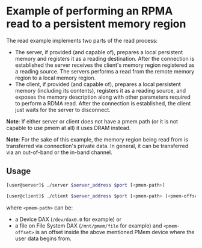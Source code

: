 Example of performing an RPMA read to a persistent memory region
===

The read example implements two parts of the read process:
- The server, if provided (and capable of), prepares a local persistent memory
and registers it as a reading destination. After the connection is established
the server receives the client's memory region registered as a reading source.
The servers performs a read from the remote memory region to a local memory
region.
- The client, if provided (and capable of), prepares a local persistent memory
(including its contents), registers it as a reading source, and exposes
the memory description along with other parameters required to perform
a RDMA read. After the connection is established, the client just waits for
the server to disconnect.

**Note**: If either server or client does not have a pmem path (or it is not
capable to use pmem at all) it uses DRAM instead.

**Note**: For the sake of this example, the memory region being read from is
transferred via connection's private data. In general, it can be transferred via
an out-of-band or the in-band channel.

## Usage

```bash
[user@server]$ ./server $server_address $port [<pmem-path>]
```

```bash
[user@client]$ ./client $server_address $port [<pmem-path> [<pmem-offset>]]
```

where `<pmem-path>` can be:
  - a Device DAX (`/dev/dax0.0` for example) or
  - a file on File System DAX (`/mnt/pmem/file` for example)
and `<pmem-offset>` is an offset inside the above mentioned PMem device
where the user data begins from.
